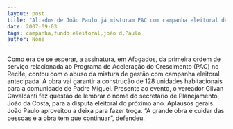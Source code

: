 ```yaml
---
layout: post
title: "Aliados de João Paulo já misturam PAC com campanha eleitoral de 2008"
date: 2007-09-03
tags: campanha,fundo eleitoral,joão d,Paulo
author: None
---
```

Como era de se esperar, a assinatura, em Afogados, da primeira ordem de servi&ccedil;o relacionada ao Programa de Acelera&ccedil;&atilde;o do Crescimento (PAC) no Recife, contou com o abuso da mistura de gest&atilde;o com campanha eleitoral antecipada. A obra vai garantir a constru&ccedil;&atilde;o de 128 unidades habitacionais para a comunidade de Padre Miguel.
Presente ao evento, o vereador Gilvan Cavalcanti fez quest&atilde;o de lembrar o nome do secret&aacute;rio de Planejamento, Jo&atilde;o da Costa, para a disputa eleitoral do pr&oacute;ximo ano. Aplausos gerais. Jo&atilde;o Paulo aproveitou a deixa para fazer tro&ccedil;a. &ldquo;A grande obra &eacute; cuidar das pessoas e a obra tem que continuar&rdquo;, defendeu. 